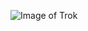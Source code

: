 ![Image of Trok](https://offroadassassin.com/wp-content/uploads/2018/07/maxresdefault-5-1280x550.jpg)
